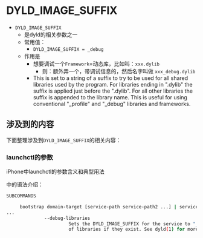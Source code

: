 # DYLD_IMAGE_SUFFIX

* `DYLD_IMAGE_SUFFIX`
  * 是dyld的相关参数之一
  * 常用值：
    * `DYLD_IMAGE_SUFFIX = _debug`
  * 作用是
    * 想要调试一个`Framework`=动态库，比如叫：`xxx.dylib`
      * 则：额外弄一个，带调试信息的，然后名字叫做 `xxx_debug.dylib`
    * This is set to a string of a suffix to try to be used for all shared libraries used by the program.  For libraries ending in ".dylib" the suffix is applied just before the ".dylib".  For all other libraries the suffix is appended to the library name.  This is useful for using conventional "_profile" and "_debug" libraries and frameworks.

## 涉及到的内容

下面整理涉及到`DYLD_IMAGE_SUFFIX`的相关内容：

### launchctl的参数

iPhone中launchctl的参数含义和典型用法

中的语法介绍：

```bash
SUBCOMMANDS

     bootstrap domain-target [service-path service-path2 ...] | service-target
...
              --debug-libraries
                       Sets the DYLD_IMAGE_SUFFIX for the service to "_debug",  which prefers the debug variants
                       of libraries if they exist. See dyld(1) for more information.
```
